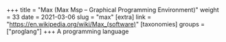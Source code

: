 +++
title = "Max (Max Msp – Graphical Programming Environment)"
weight = 33
date = 2021-03-06
slug = "max"
[extra]
link = "https://en.wikipedia.org/wiki/Max_(software)"
[taxonomies]
groups = ["proglang"]
+++
A programming language

